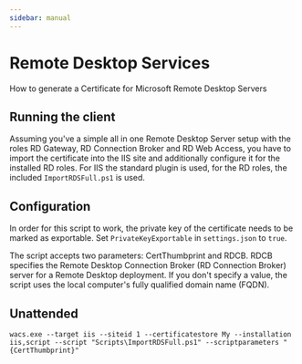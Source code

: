 ```yaml
---
sidebar: manual
---
```


# Remote Desktop Services
How to generate a Certificate for Microsoft Remote Desktop Servers

## Running the client
Assuming you've a simple all in one Remote Desktop Server setup with the roles RD Gateway, RD Connection Broker 
and RD Web Access, you have to import the certificate into the IIS site and additionally configure it for the 
installed RD roles. For IIS the standard plugin is used, for the RD roles, the included `ImportRDSFull.ps1` is 
used.

## Configuration
In order for this script to work, the private key of the certificate needs to be marked as exportable. 
Set `PrivateKeyExportable` in `settings.json` to `true`.

The script accepts two parameters: CertThumbprint and RDCB. RDCB specifies the Remote Desktop Connection Broker 
(RD Connection Broker) server for a Remote Desktop deployment. If you don't specify a value, the script uses the local 
computer's fully qualified domain name (FQDN).

## Unattended
`wacs.exe --target iis --siteid 1 --certificatestore My --installation iis,script --script "Scripts\ImportRDSFull.ps1" --scriptparameters "{CertThumbprint}"`
